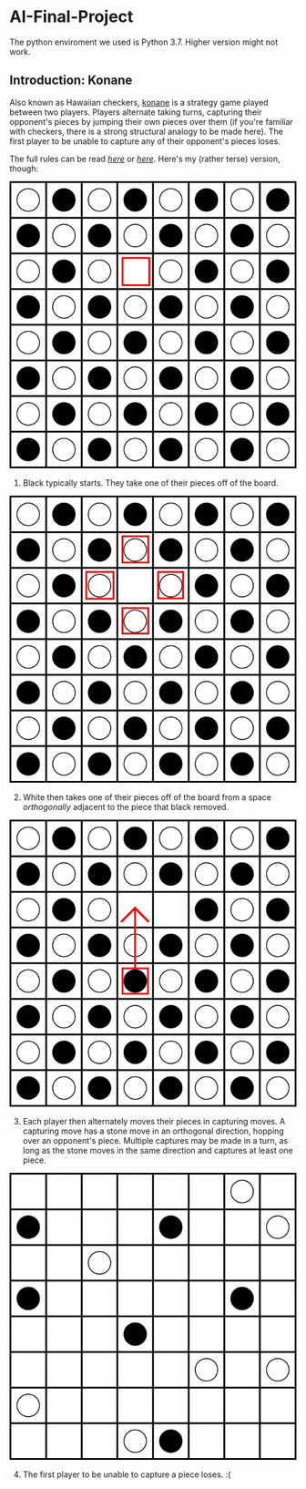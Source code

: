 # AI-Final-Project
The python enviroment we used is Python 3.7. Higher version might not work.

## Introduction: Konane

Also known as Hawaiian checkers, [konane](https://en.wikipedia.org/wiki/Konane) is a strategy game played between two
players. Players alternate taking turns, capturing their opponent's pieces by jumping their own pieces over them (if 
you're familiar with checkers, there is a strong structural analogy to be made here). The first player to be unable to
capture any of their opponent's pieces loses.

The full rules can be read *[here](https://en.wikipedia.org/wiki/Konane#Rules_and_gameplay)* or
*[here](http://www.konanebrothers.com/How-to-Play.html)*. Here's my (rather terse) version, though:


![Konane Board](pictures/board.jpg "Board")

1. Black typically starts. They take one of their pieces off of the board.

![Konane Board](pictures/initial.jpg "Board")

2. White then takes one of their pieces off of the board from a space _orthogonally_ adjacent to the piece that black
removed.

![Konane Board](pictures/jump.jpg "Board")

3. Each player then alternately moves their pieces in capturing moves. A capturing move has a stone move in an
orthogonal direction, hopping over an opponent's piece. Multiple captures may be made in a turn, as long as the stone
moves in the same direction and captures at least one piece.

![Konane Board](pictures/nomoves.jpg "Board")

4. The first player to be unable to capture a piece loses. :(
